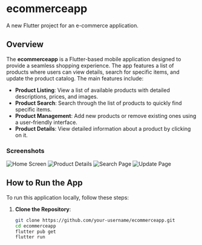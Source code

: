 # ecommerceapp

A new Flutter project for an e-commerce application.

## Overview

The **ecommerceapp** is a Flutter-based mobile application designed to provide a seamless shopping experience. The app features a list of products where users can view details, search for specific items, and update the product catalog. The main features include:

- **Product Listing**: View a list of available products with detailed descriptions, prices, and images.
- **Product Search**: Search through the list of products to quickly find specific items.
- **Product Management**: Add new products or remove existing ones using a user-friendly interface.
- **Product Details**: View detailed information about a product by clicking on it.

### Screenshots

![Home Screen](assets/screenshots/image.png)
![Product Details](<assets/screenshots/Screenshot 2024-08-08 174726.png>)
![Search Page](<assets/screenshots/Screenshot 2024-08-08 175222.png>)
![Update Page](<assets/screenshots/Screenshot 2024-08-08 174629.png>)

## How to Run the App

To run this application locally, follow these steps:

1. **Clone the Repository**:
   ```bash
   git clone https://github.com/your-username/ecommerceapp.git
   cd ecommerceapp
   flutter pub get
   flutter run

